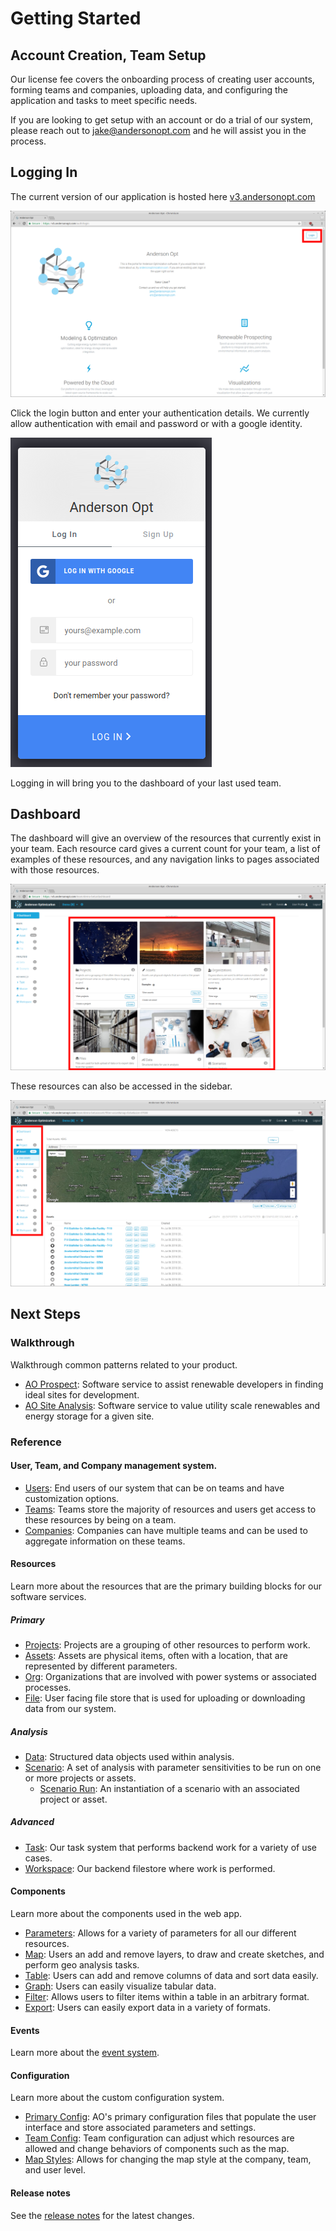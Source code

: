 # Getting Started

## Account Creation, Team Setup

Our license fee covers the onboarding process of creating user accounts, forming teams and companies, uploading data, and configuring the application and tasks to meet specific needs.  

If you are looking to get setup with an account or do a trial of our system, please reach out to <jake@andersonopt.com> and he will assist you in the process.

## Logging In

The current version of our application is hosted here [v3.andersonopt.com](https://v3.andersonopt.com)

[![Splash Screen](assets/images/splashscreen.png)](assets/images/splashscreen.png)

Click the login button and enter your authentication details.  We currently allow authentication with email and password or with a google identity.


[![Login](assets/images/login.png)](assets/images/login.png)

Logging in will bring you to the dashboard of your last used team.

## Dashboard

The dashboard will give an overview of the resources that currently exist in your team.  Each resource card gives a current count for your team, a list of examples of these resources, and any navigation links to pages associated with those resources.

[![Dashboard](assets/images/dashboard.png)](assets/images/dashboard.png)

These resources can also be accessed in the sidebar.

[![Sidebar](assets/images/sidebar-nav.png)](assets/images/sidebar-nav.png)

## Next Steps


### Walkthrough
Walkthrough common patterns related to your product.

* [AO Prospect](ao-prospect/walkthrough.md): Software service to assist renewable developers in finding ideal sites for development.
* [AO Site Analysis](ao-site-analysis/walkthrough.md): Software service to value utility scale renewables and energy storage for a given site.

### Reference

#### User, Team, and Company management system.

* [Users](users.md): End users of our system that can be on teams and have customization options.
* [Teams](teams.md): Teams store the majority of resources and users get access to these resources by being on a team.
* [Companies](companies.md): Companies can have multiple teams and can be used to aggregate information on these teams.

#### Resources
Learn more about the resources that are the primary building blocks for our software services.

##### Primary

* [Projects](res-project/overview.md): Projects are a grouping of other resources to perform work.
* [Assets](res-asset/overview.md): Assets are physical items, often with a location, that are represented by different parameters.
* [Org](res-org/overview.md): Organizations that are involved with power systems or associated processes.
* [File](res-org/overview.md): User facing file store that is used for uploading or downloading data from our system.

##### Analysis

* [Data](res-data/overview.md): Structured data objects used within analysis.
* [Scenario](res-scenario/overview.md): A set of analysis with parameter sensitivities to be run on one or more projects or assets.
    * [Scenario Run](res-scenario/overview.md): An instantiation of a scenario with an associated project or asset.

##### Advanced

* [Task](res-task/overview.md): Our task system that performs backend work for a variety of use cases.
* [Workspace](res-task/overview.md): Our backend filestore where work is performed.


#### Components
Learn more about the components used in the web app.

* [Parameters](comp-parameter/overview.md): Allows for a variety of parameters for all our different resources.
* [Map](comp-map/overview.md): Users an add and remove layers, to draw and create sketches, and perform geo analysis tasks.
* [Table](comp-table/overview.md): Users can add and remove columns of data and sort data easily.
* [Graph](comp-graph/overview.md): Users can easily visualize tabular data.
* [Filter](comp-filter/overview.md): Allows users to filter items within a table in an arbitrary format.
* [Export](comp-export/overview.md): Users can easily export data in a variety of formats.

#### Events
Learn more about the [event system](events.md).

#### Configuration
Learn more about the custom configuration system.

* [Primary Config](config/primary.md): AO's primary configuration files that populate the user interface and store associated parameters and settings.
* [Team Config](config/team.md): Team configuration can adjust which resources are allowed and change behaviors of components such as the map.
* [Map Styles](config/map-styles.md): Allows for changing the map style at the company, team, and user level.

#### Release notes
See the [release notes](release-notes.md) for the latest changes.